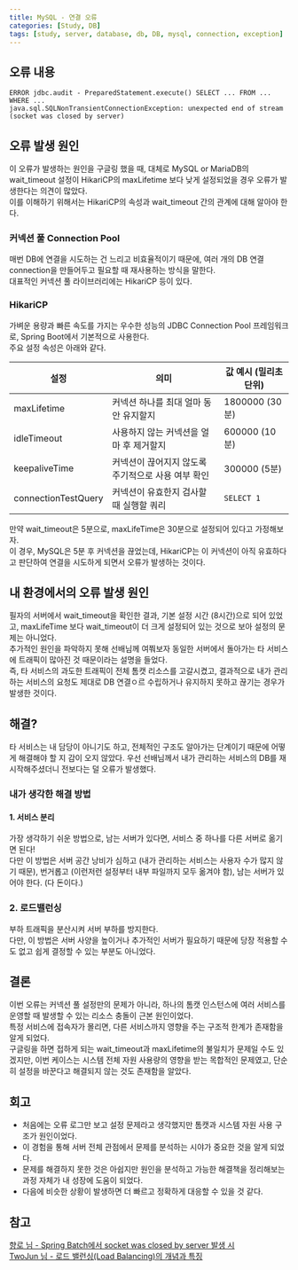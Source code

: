 ```yaml
---
title: MySQL - 연결 오류
categories: [Study, DB]
tags: [study, server, database, db, DB, mysql, connection, exception]
---
```


## 오류 내용

```text
ERROR jdbc.audit - PreparedStatement.execute() SELECT ... FROM ... WHERE ...
java.sql.SQLNonTransientConnectionException: unexpected end of stream (socket was closed by server)

```

## 오류 발생 원인

이 오류가 발생하는 원인을 구글링 했을 때, 대체로 MySQL or MariaDB의 wait_timeout 설정이 HikariCP의 maxLifetime 보다 낮게 설정되었을 경우 오류가 발생한다는 의견이 많았다.<br/>
이를 이해하기 위해서는 HikariCP의 속성과 wait_timeout 간의 관계에 대해 알아야 한다.

### 커넥션 풀 Connection Pool

매번 DB에 연결을 시도하는 건 느리고 비효율적이기 때문에, 여러 개의 DB 연결 connection을 만들어두고 필요할 때 재사용하는 방식을 말한다.<br/>
대표적인 커넥션 풀 라이브러리에는 HikariCP 등이 있다.

### HikariCP

가벼운 용량과 빠른 속도를 가지는 우수한 성능의 JDBC Connection Pool 프레임워크로, Spring Boot에서 기본적으로 사용한다.<br/>
주요 설정 속성은 아래와 같다.

| 설정                | 의미                                               | 값 예시 (밀리초 단위) |
| ------------------- | -------------------------------------------------- | --------------------- |
| maxLifetime         | 커넥션 하나를 최대 얼마 동안 유지할지              | 1800000 (30분)        |
| idleTimeout         | 사용하지 않는 커넥션을 얼마 후 제거할지            | 600000 (10분)         |
| keepaliveTime       | 커넥션이 끊어지지 않도록 주기적으로 사용 여부 확인 | 300000 (5분)          |
| connectionTestQuery | 커넥션이 유효한지 검사할 때 실행할 쿼리            | `SELECT 1`            |

만약 wait_timeout은 5분으로, maxLifeTime은 30분으로 설정되어 있다고 가정해보자.<br/>
이 경우, MySQL은 5분 후 커넥션을 끊었는데, HikariCP는 이 커넥션이 아직 유효하다고 판단하여 연결을 시도하게 되면서 오류가 발생하는 것이다.<br/>

## 내 환경에서의 오류 발생 원인

필자의 서버에서 wait_timeout을 확인한 결과, 기본 설정 시간 (8시간)으로 되어 있었고, maxLifeTime 보다 wait_timeout이 더 크게 설정되어 있는 것으로 보아 설정의 문제는 아니었다.<br/>
추가적인 원인을 파악하지 못해 선배님께 여쭤보자 동일한 서버에서 돌아가는 타 서비스에 트래픽이 많아진 것 때문이라는 설명을 들었다.<br/>
즉, 타 서비스의 과도한 트래픽이 전체 톰캣 리소스를 고갈시켰고, 결과적으로 내가 관리하는 서비스의 요청도 제대로 DB 연결ㅇ르 수립하거나 유지하지 못하고 끊기는 경우가 발생한 것이다.

## 해결?

타 서비스는 내 담당이 아니기도 하고, 전체적인 구조도 알아가는 단계이기 때문에 어떻게 해결해야 할 지 감이 오지 않았다. 우선 선배님께서 내가 관리하는 서비스의 DB를 재시작해주셨더니 전보다는 덜 오류가 발생했다.

### 내가 생각한 해결 방법

#### 1. 서비스 분리

가장 생각하기 쉬운 방법으로, 남는 서버가 있다면, 서비스 중 하나를 다른 서버로 옮기면 된다!<br/>
다만 이 방법은 서버 공간 낭비가 심하고 (내가 관리하는 서비스는 사용자 수가 많지 않기 때문), 번거롭고 (이런저런 설정부터 내부 파일까지 모두 옮겨야 함), 남는 서버가 있어야 한다. (다 돈이다.)

### 2. 로드밸런싱

부하 트래픽을 분산시켜 서버 부하를 방지한다.<br/>
다만, 이 방법은 서버 사양을 높이거나 추가적인 서버가 필요하기 때문에 당장 적용할 수도 없고 쉽게 결정할 수 있는 부분도 아니었다.

## 결론

이번 오류는 커넥션 풀 설정만의 문제가 아니라, 하나의 톰캣 인스턴스에 여러 서비스를 운영할 때 발생할 수 있는 리소스 충돌이 근본 원인이었다.<br/>
특정 서비스에 접속자가 몰리면, 다른 서비스까지 영향을 주는 구조적 한계가 존재함을 알게 되었다.<br/>
구글링을 하면 접하게 되는 wait_timeout과 maxLifetime의 불일치가 문제일 수도 있겠지만, 이번 케이스는 시스템 전체 자원 사용량의 영향을 받는 목합적인 문제였고, 단순히 설정을 바꾼다고 해결되지 않는 것도 존재함을 알았다.

## 회고

- 처음에는 오류 로그만 보고 설정 문제라고 생각했지만 톰캣과 시스템 자원 사용 구조가 원인이었다.
- 이 경험을 통해 서버 전체 관점에서 문제를 분석하는 시야가 중요한 것을 알게 되었다.
- 문제를 해결하지 못한 것은 아쉽지만 원인을 분석하고 가능한 해결책을 정리해보는 과정 자체가 내 성장에 도움이 되었다.
- 다음에 비슷한 상황이 발생하면 더 빠르고 정확하게 대응할 수 있을 것 같다.

## 참고

[향로 님 - Spring Batch에서 socket was closed by server 발생 시](https://jojoldu.tistory.com/526)<br/>
[TwoJun 님 - 로드 밸런싱(Load Balancing)의 개념과 특징](https://twojun-space.tistory.com/158)